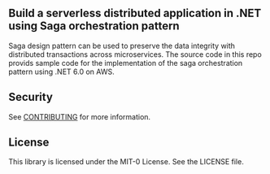 ## Build a serverless distributed application in .NET using Saga orchestration pattern 

Saga design pattern can be used to preserve the data integrity with distributed transactions across microservices. The source code in this repo provids sample code for the implementation of the saga orchestration pattern using .NET 6.0 on AWS.  

## Security

See [CONTRIBUTING](CONTRIBUTING.md#security-issue-notifications) for more information.

## License

This library is licensed under the MIT-0 License. See the LICENSE file.

